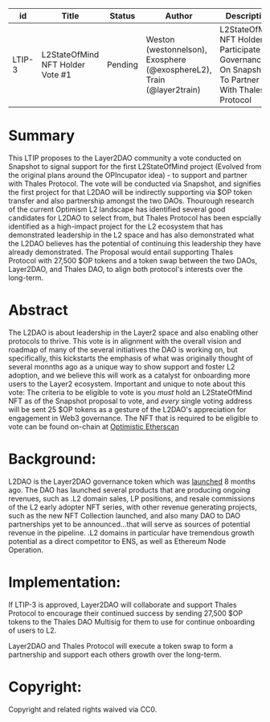 | id | Title | Status | Author | Description | Discussions to | Created |
| ----------- | ----------- | ----------- | ----------- | ----------- | ----------- | ----------- |
| LTIP-3 | L2StateOfMind NFT Holder Vote #1 | Pending | Weston (westonnelson), Exosphere (@exosphereL2), Train (@layer2train) | L2StateOfMind NFT Holders Participate In Governance On Snapshot To Partner With Thales Protocol | https://discord.gg/layer2dao | 2022-099-01
 
# Summary

This LTIP proposes to the Layer2DAO community a vote conducted on Snapshot to signal support for the first L2StateOfMind project (Evolved from the original plans around the OPIncupator idea) - to support and partner with Thales Protocol. The vote will be conducted via Snapshot, and signifies the first project for that L2DAO will be indirectly supporting via $OP token transfer and also partnership amongst the two DAOs. Thourough research of the current Optimism L2 landscape has identified several good candidates for L2DAO to select from, but Thales Protocol has been espcially identified as a high-impact project for the L2 ecosystem that has demonstrated leadership in the L2 space and has also demonstrated what the L2DAO believes has the potential of continuing this leadership they have already demonstrated. The Proposal would entail supporting Thales Protocol with 27,500 $OP tokens and a token swap between the two DAOs, Layer2DAO, and Thales DAO, to align both protocol's interests over the long-term. 

# Abstract

The L2DAO is about leadership in the Layer2 space and also enabling other protocols to thrive. This vote is in alignment with the overall vision and roadmap of many of the several initiatives the DAO is working on, but specifically, this kickstarts the emphasis of what was originally thought of several monnths ago as a unique way to show support and foster L2 adoption, and we believe this will work as a catalyst for onboarding more users to the Layer2 ecosystem. Important and unique to note about this vote: The criteria to be eligible to vote is you *must* hold an L2StateOfMind NFT as of the Snapshot proposal to vote, and *every* single voting address will be sent 25 $OP tokens as a gesture of the L2DAO's appreciation for engagement in Web3 governance. The NFT that is required to be eligible to vote can be found on-chain at [Optimistic Etherscan](https://optimistic.etherscan.io/address/0x66deb6cc4d65dc9cb02875dc5e8751d71fa5d50e)

# Background:

L2DAO is the Layer2DAO governance token which was [launched](https://docs.layer2dao.org/airdrop) 8 months ago. The DAO has launched several products that are producing ongoing revenues, such as .L2 domain sales, LP positions, and resale commissions of the L2 early adopter NFT series, with other revenue generating projects, such as the new NFT Collection launched, and also many DAO to DAO partnerships yet to be announced...that will serve as sources of potential revenue in the pipeline. .L2 domains in particular have tremendous growth potential as a direct competitor to ENS, as well as Ethereum Node Operation. 

# Implementation:

If LTIP-3 is approved, Layer2DAO will collaborate and support Thales Protocol to encourage their continued success by sending 27,500 $OP tokens to the Thales DAO Multisig for them to use for continue onboarding of users to L2.

Layer2DAO and Thales Protocol will execute a token swap to form a partnership and support each others growth over the long-term.


# Copyright:

Copyright and related rights waived via CC0.
